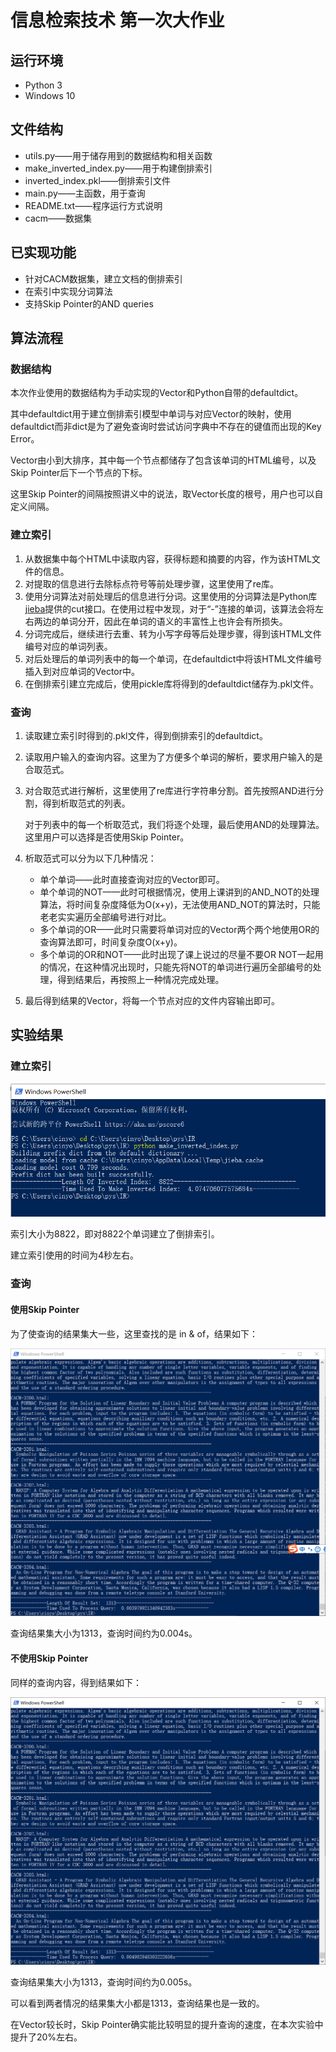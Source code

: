 # 信息检索技术 第一次大作业

## 运行环境

* Python 3
* Windows 10

## 文件结构

* utils.py——用于储存用到的数据结构和相关函数
* make_inverted_index.py——用于构建倒排索引
* inverted_index.pkl——倒排索引文件
* main.py——主函数，用于查询
* README.txt——程序运行方式说明
* cacm——数据集

## 已实现功能

* 针对CACM数据集，建立文档的倒排索引
* 在索引中实现分词算法
* 支持Skip Pointer的AND queries

## 算法流程

### 数据结构

本次作业使用的数据结构为手动实现的Vector和Python自带的defaultdict。

其中defaultdict用于建立倒排索引模型中单词与对应Vector的映射，使用defaultdict而非dict是为了避免查询时尝试访问字典中不存在的键值而出现的Key Error。

Vector由小到大排序，其中每一个节点都储存了包含该单词的HTML编号，以及Skip Pointer后下一个节点的下标。

这里Skip Pointer的间隔按照讲义中的说法，取Vector长度的根号，用户也可以自定义间隔。

### 建立索引

1. 从数据集中每个HTML中读取内容，获得标题和摘要的内容，作为该HTML文件的信息。
2. 对提取的信息进行去除标点符号等前处理步骤，这里使用了re库。
3. 使用分词算法对前处理后的信息进行分词。这里使用的分词算法是Python库[jieba](https://www.baidu.com/link?url=dRf5xdDPaVUMRTOVMHA1eT5QC6hoB45TTh0dBTT0QIKN1ofUZMHL8RqjFys_oE1X&wd=&eqid=8191756b00049336000000065e8851de)提供的cut接口。在使用过程中发现，对于“-”连接的单词，该算法会将左右两边的单词分开，因此在单词的语义的丰富性上也许会有所损失。
4. 分词完成后，继续进行去重、转为小写字母等后处理步骤，得到该HTML文件编号对应的单词列表。
5. 对后处理后的单词列表中的每一个单词，在defaultdict中将该HTML文件编号插入到对应单词的Vector中。
6. 在倒排索引建立完成后，使用pickle库将得到的defaultdict储存为.pkl文件。

### 查询

1. 读取建立索引时得到的.pkl文件，得到倒排索引的defaultdict。

2. 读取用户输入的查询内容。这里为了方便多个单词的解析，要求用户输入的是合取范式。

3. 对合取范式进行解析，这里使用了re库进行字符串分割。首先按照AND进行分割，得到析取范式的列表。

   对于列表中的每一个析取范式，我们将逐个处理，最后使用AND的处理算法。这里用户可以选择是否使用Skip Pointer。

4. 析取范式可以分为以下几种情况：

   * 单个单词——此时直接查询对应的Vector即可。
   * 单个单词的NOT——此时可根据情况，使用上课讲到的AND_NOT的处理算法，将时间复杂度降低为O(x+y)，无法使用AND_NOT的算法时，只能老老实实遍历全部编号进行对比。
   * 多个单词的OR——此时只需要将单词对应的Vector两个两个地使用OR的查询算法即可，时间复杂度O(x+y)。
   * 多个单词的OR和NOT——此时出现了课上说过的尽量不要OR NOT一起用的情况，在这种情况出现时，只能先将NOT的单词进行遍历全部编号的处理，得到结果后，再按照上一种情况完成处理。
   
5. 最后得到结果的Vector，将每一个节点对应的文件内容输出即可。

## 实验结果

### 建立索引

![](1.PNG)

索引大小为8822，即对8822个单词建立了倒排索引。

建立索引使用的时间为4秒左右。

### 查询

#### 使用Skip Pointer

为了使查询的结果集大一些，这里查找的是 in & of，结果如下：

![](2.PNG)

查询结果集大小为1313，查询时间约为0.004s。

#### 不使用Skip Pointer

同样的查询内容，得到结果如下：

![](3.PNG)

查询结果集大小为1313，查询时间约为0.005s。

可以看到两者情况的结果集大小都是1313，查询结果也是一致的。

在Vector较长时，Skip Pointer确实能比较明显的提升查询的速度，在本次实验中提升了20%左右。